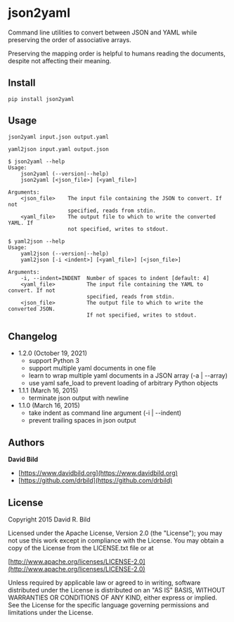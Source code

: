 # json2yaml

Command line utilities to convert between JSON and YAML while
preserving the order of associative arrays.

Preserving the mapping order is helpful to humans reading the
documents, despite not affecting their meaning.

## Install

```pip install json2yaml```

## Usage
```json2yaml input.json output.yaml```

```yaml2json input.yaml output.json```

```
$ json2yaml --help
Usage:
    json2yaml (--version|--help)
    json2yaml [<json_file>] [<yaml_file>]

Arguments:
    <json_file>    The input file containing the JSON to convert. If not
                   specified, reads from stdin.
    <yaml_file>    The output file to which to write the converted YAML. If
                   not specified, writes to stdout.
```

```
$ yaml2json --help
Usage:
    yaml2json (--version|--help)
    yaml2json [-i <indent>] [<yaml_file>] [<json_file>]

Arguments:
    -i, --indent=INDENT  Number of spaces to indent [default: 4]
    <yaml_file>          The input file containing the YAML to convert. If not
                         specified, reads from stdin.
    <json_file>          The output file to which to write the converted JSON.
                         If not specified, writes to stdout.
```

## Changelog

+  1.2.0 (October 19, 2021)
   +  support Python 3
   +  support multiple yaml documents in one file
   +  learn to wrap multiple yaml documents in a JSON array (-a | --array)
   +  use yaml safe_load to prevent loading of arbitrary Python objects
+  1.1.1 (March 16, 2015)
   +  terminate json output with newline
+  1.1.0 (March 16, 2015)
   +  take indent as command line argument (-i | --indent)
   +  prevent trailing spaces in json output

## Authors
**David Bild**

+ [https://www.davidbild.org](https://www.davidbild.org)
+ [https://github.com/drbild](https://github.com/drbild)

## License
Copyright 2015 David R. Bild

Licensed under the Apache License, Version 2.0 (the "License"); you may not use
this work except in compliance with the License. You may obtain a copy of the
License from the LICENSE.txt file or at

[http://www.apache.org/licenses/LICENSE-2.0](http://www.apache.org/licenses/LICENSE-2.0)

Unless required by applicable law or agreed to in writing, software distributed
under the License is distributed on an "AS IS" BASIS, WITHOUT WARRANTIES OR
CONDITIONS OF ANY KIND, either express or implied. See the License for the
specific language governing permissions and limitations under the License.
